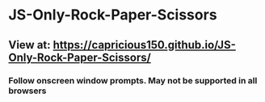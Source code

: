 # JS-Only-Rock-Paper-Scissors

## View at: https://capricious150.github.io/JS-Only-Rock-Paper-Scissors/

### Follow onscreen window prompts. May not be supported in all browsers